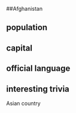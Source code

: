 ##Afghanistan
## population


## capital

 
## official language


## interesting trivia

Asian country


